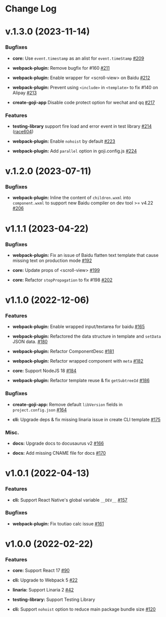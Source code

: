 # Change Log

# v.1.3.0 (2023-11-14)

### Bugfixes

- **core:** Use `event.timestamp` as an alist for `event.timeStamp`
  [\#209](https://github.com/airbnb/goji-js/pull/209)

- **webpack-plugin:** Remove bugfix for \#160 [\#211](https://github.com/airbnb/goji-js/pull/211)

- **webpack-plugin:** Enable wrapper for \<scroll-view\> on Baidu
  [\#212](https://github.com/airbnb/goji-js/pull/212)

- **webpack-plugin:** Prevent using `<include>` in `<template>` to fix \#140 on Alipay
  [\#213](https://github.com/airbnb/goji-js/pull/213)

- **create-goji-app** Disable code protect option for wechat and qq
  [\#217](https://github.com/airbnb/goji-js/pull/217)

### Features

- **testing-library** support fire load and error event in test library
  [\#214](https://github.com/airbnb/goji-js/pull/214) ([race604](https://github.com/race604))

- **webpack-plugin:** Enable `nohoist` by default
  [\#223](https://github.com/airbnb/goji-js/pull/223)

- **webpack-plugin:** Add `parallel` option in goji.config.js
  [\#224](https://github.com/airbnb/goji-js/pull/224)

# v.1.2.0 (2023-07-11)

### Bugfixes

- **webpack-plugin:** Inline the content of `children.wxml` into `component.wxml` to support new
  Baidu compiler on dev tool >= v4.22 [\#206](https://github.com/airbnb/goji-js/pull/206)

# v1.1.1 (2023-04-22)

### Bugfixes

- **webpack-plugin:** Fix an issue of Baidu flatten text template that cause missing text on
  production mode [\#192](https://github.com/airbnb/goji-js/pull/192)

- **core:** Update props of \<scroll-view\> [\#199](https://github.com/airbnb/goji-js/pull/199)

- **core:** Refactor `stopPropagation` to fix \#198
  [\#202](https://github.com/airbnb/goji-js/pull/202)

# v1.1.0 (2022-12-06)

### Features

- **webpack-plugin:** Enable wrapped input/textarea for baidu
  [\#165](https://github.com/airbnb/goji-js/pull/165)

- **webpack-plugin:** Refactored the data structure in template and `setData` JSON data.
  [\#180](https://github.com/airbnb/goji-js/pull/180)

- **webpack-plugin:** Refactor ComponentDesc [\#181](https://github.com/airbnb/goji-js/pull/181)

- **webpack-plugin:** Refactor wrapped component with `meta`
  [\#182](https://github.com/airbnb/goji-js/pull/182)

- **core:** Support NodeJS 18 [\#184](https://github.com/airbnb/goji-js/pull/184)

- **webpack-plugin:** Refactor template reuse & fix `getSubtreeId`
  [\#186](https://github.com/airbnb/goji-js/pull/186)

### Bugfixes

- **create-goji-app:** Remove default `libVersion` fields in `project.config.json`
  [\#164](https://github.com/airbnb/goji-js/pull/164)

- **cli:** Upgrade deps & fix missing linaria issue in create CLI template
  [\#175](https://github.com/airbnb/goji-js/pull/175)

### Misc.

- **docs:** Upgrade docs to docusaurus v2 [\#166](https://github.com/airbnb/goji-js/pull/166)

- **docs:** Add missing CNAME file for docs [\#170](https://github.com/airbnb/goji-js/pull/170)

# v1.0.1 (2022-04-13)

### Features

- **cli:** Support React Native's global variable `__DEV__`
  [#157](https://github.com/airbnb/goji-js/pull/157)

### Bugfixes

- **webpack-plugin:** Fix toutiao calc issue [#161](https://github.com/airbnb/goji-js/pull/161)

# v1.0.0 (2022-02-22)

### Features

- **core:** Support React 17 [#90](https://github.com/airbnb/goji-js/pull/90)

- **cli:** Upgrade to Webpack 5 [#22](https://github.com/airbnb/goji-js/pull/22)

- **linaria:** Support Linaria 2 [#42](https://github.com/airbnb/goji-js/pull/42)

- **testing-library:** Support Testing Library

- **cli:** Support `nohoist` option to reduce main package bundle size
  [#120](https://github.com/airbnb/goji-js/pull/120)
